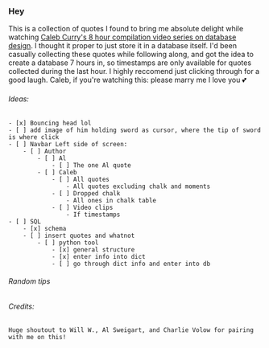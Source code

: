 ### Hey

This is a collection of quotes I found to bring me absolute delight while watching [Caleb Curry's 8 hour compilation video series on database design](https://www.youtube.com/watch?v=h0j0QN2b57M&t=0h0m0s). I thought it proper to just store it in a database itself. I'd been casually collecting these quotes while following along, and got the idea to create a database 7 hours in, so timestamps are only available for quotes collected during the last hour. I highly reccomend just clicking through for a good laugh. Caleb, if you're watching this: please marry me I love you 💕

###### Ideas:
    - [x] Bouncing head lol
    - [ ] add image of him holding sword as cursor, where the tip of sword is where click
    - [ ] Navbar Left side of screen:
        - [ ] Author
            - [ ] Al
                - [ ] The one Al quote
            - [ ] Caleb
                - [ ] All quotes
                    - All quotes excluding chalk and moments
                - [ ] Dropped chalk
                    - All ones in chalk table
                - [ ] Video clips
                    - If timestamps
    - [ ] SQL
        - [x] schema
        - [ ] insert quotes and whatnot
            - [ ] python tool
                - [x] general structure
                - [x] enter info into dict
                - [ ] go through dict info and enter into db
        

###### Random tips

###### Credits:
    Huge shoutout to Will W., Al Sweigart, and Charlie Volow for pairing with me on this!
